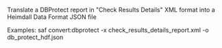 Translate a DBProtect report in "Check Results Details" XML format into a Heimdall Data Format JSON file

Examples:
  saf convert:dbprotect -x check_results_details_report.xml -o db_protect_hdf.json
